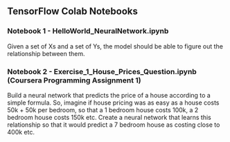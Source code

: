 <h2> TensorFlow Colab Notebooks </h2>


<h3> Notebook 1 - HelloWorld_NeuralNetwork.ipynb </h3>
Given a set of Xs and a set of Ys, the model should be able to figure out the relationship between them.
<br>


<h3> Notebook 2 - Exercise_1_House_Prices_Question.ipynb (Coursera Programming Assignment 1) </h3>

Build a neural network that predicts the price of a house according to a simple formula.
So, imagine if house pricing was as easy as a house costs 50k + 50k per bedroom, so that a 1 bedroom house costs 100k, a 2 bedroom house costs 150k etc.
Create a neural network that learns this relationship so that it would predict a 7 bedroom house as costing close to 400k etc.
